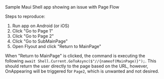 Sample Maui Shell app showing an issue with Page Flow

Steps to reproduce:
1. Run app on Android (or iOS)
2. Click "Go to Page 1"
3. Click "Go to Page 2"
4. Click "Go to SubMainPage"
5. Open Flyout and click "Return to MainPage"

When "Return to MainPage" is clicked, the command is executing the following `await Shell.Current.GoToAsync($"//{nameof(MainPage)}");`.  This should return the user directly to the page based on the URL, however, OnAppearing will be triggered for `Page2`, which is unwanted and not desired.
